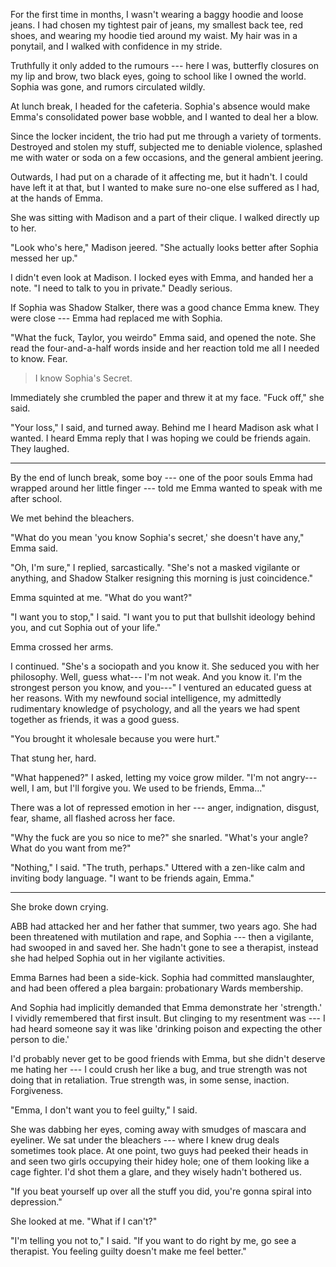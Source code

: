 For the first time in months, I wasn't wearing a baggy hoodie and loose jeans. I had chosen my
tightest pair of jeans, my smallest back tee, red shoes, and wearing my hoodie tied around my waist. My hair was in
a ponytail, and I walked with confidence in my stride.

Truthfully it only added to the rumours --- here I was, butterfly closures on my lip and brow,
two black eyes, going to school like I owned the world. Sophia was gone, and rumors
circulated wildly.

At lunch break, I headed for the cafeteria. Sophia's absence would make Emma's consolidated
power base wobble, and I wanted to deal her a blow.

Since the locker incident, the trio had put me through a variety of torments. Destroyed and stolen
my stuff, subjected me to deniable violence, splashed me with water or soda on a few occasions,
and the general ambient jeering.

Outwards, I had put on a charade of it affecting me, but it hadn't. I could have left it at
that, but I wanted to make sure no-one else suffered as I had, at the hands of Emma.

She was sitting with Madison and a part of their clique. I walked directly up to her.

"Look who's here," Madison jeered. "She actually looks better after Sophia messed her up."

I didn't even look at Madison. I locked eyes with Emma, and handed her a note. "I need to talk to
you in private." Deadly serious.

If Sophia was Shadow Stalker, there was a good chance Emma knew. They were close --- Emma had replaced me
with Sophia.

"What the fuck, Taylor, you weirdo" Emma said, and opened the note. She read the four-and-a-half words inside
and her reaction told me all I needed to know. Fear.

> I know Sophia's Secret.

Immediately she crumbled the paper and threw it at my face. "Fuck off," she said.

"Your loss," I said, and turned away. Behind me I heard Madison ask what I wanted. I heard Emma reply
that I was hoping we could be friends again. They laughed.

----

By the end of lunch break, some boy ---
one of the poor souls Emma had wrapped around her little finger --- told me Emma wanted to speak
with me after school.

We met behind the bleachers.

"What do you mean 'you know Sophia's secret,' she doesn't have any," Emma said.

"Oh, I'm sure," I replied, sarcastically. "She's not a masked vigilante or anything,
and Shadow Stalker resigning this morning is just coincidence."

Emma squinted at me. "What do you want?"

"I want you to stop," I said. "I want you to put that bullshit ideology behind you, and
cut Sophia out of your life."

Emma crossed her arms.

I continued. "She's a sociopath and you know it. She seduced you with her philosophy.
Well, guess what--- I'm not weak. And you know it. I'm the strongest person you know, and you---" I ventured
an educated guess at her reasons. With my newfound social intelligence, my admittedly rudimentary knowledge
of psychology, and all the years we had spent together as friends, it was a good guess.

"You brought it wholesale because you were hurt."

That stung her, hard.

"What happened?" I asked, letting my voice grow milder. "I'm not angry--- well, I am, but I'll forgive you.
We used to be friends, Emma..."

There was a lot of repressed emotion in her --- anger, indignation, disgust, fear, shame, all flashed
across her face.

"Why the fuck are you so nice to me?" she snarled. "What's your angle? What do you want from me?"

"Nothing," I said. "The truth, perhaps." Uttered with a zen-like calm and inviting body language.
"I want to be friends again, Emma."

----

She broke down crying.

ABB had attacked her and her father that summer, two years ago. She had been threatened with mutilation
and rape, and Sophia --- then a vigilante, had swooped in and saved her. She hadn't gone to see a therapist,
instead she had helped Sophia out in her vigilante activities.

Emma Barnes had been a side-kick. Sophia had committed manslaughter, and had been offered a plea bargain:
probationary Wards membership.

And Sophia had implicitly demanded that Emma demonstrate her 'strength.' I vividly remembered that first
insult. But clinging to my resentment was --- I had heard someone say it was like 'drinking poison and expecting
the other person to die.'

I'd probably never get to be good friends with Emma, but she didn't deserve me hating her --- I could crush her
like a bug, and true strength was not doing that in retaliation. True strength was, in some sense, inaction.
Forgiveness.

"Emma, I don't want you to feel guilty," I said.

She was dabbing her eyes, coming away with smudges of mascara and eyeliner. We sat under the bleachers --- where
I knew drug deals sometimes took place. At one point, two guys had peeked their heads in and seen two girls
occupying their hidey hole; one of them looking like a cage fighter. I'd shot them a glare, and they wisely hadn't bothered us.

"If you beat yourself up over all the stuff you did, you're gonna spiral into depression."

She looked at me. "What if I can't?"

"I'm telling you not to," I said. "If you want to do right by me, go see a therapist. You feeling
guilty doesn't make me feel better."
